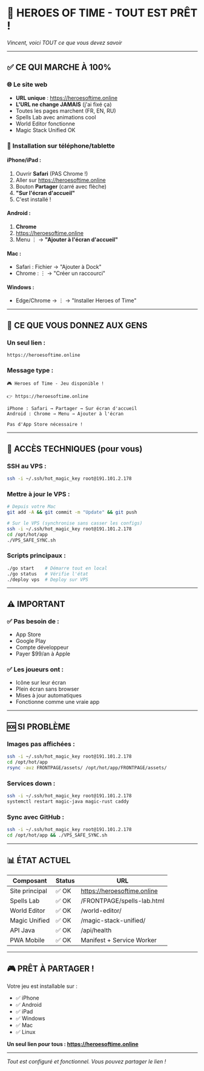 # 📱 HEROES OF TIME - TOUT EST PRÊT !
*Vincent, voici TOUT ce que vous devez savoir*

---

## ✅ **CE QUI MARCHE À 100%**

### 🌐 **Le site web**
- **URL unique** : https://heroesoftime.online
- **L'URL ne change JAMAIS** (j'ai fixé ça)
- Toutes les pages marchent (FR, EN, RU)
- Spells Lab avec animations cool
- World Editor fonctionne
- Magic Stack Unified OK

### 📱 **Installation sur téléphone/tablette**

#### iPhone/iPad :
1. Ouvrir **Safari** (PAS Chrome !)
2. Aller sur https://heroesoftime.online
3. Bouton **Partager** (carré avec flèche)
4. **"Sur l'écran d'accueil"**
5. C'est installé !

#### Android :
1. **Chrome**
2. https://heroesoftime.online
3. Menu ⋮ → **"Ajouter à l'écran d'accueil"**

#### Mac :
- Safari : Fichier → "Ajouter à Dock"
- Chrome : ⋮ → "Créer un raccourci"

#### Windows :
- Edge/Chrome → ⋮ → "Installer Heroes of Time"

---

## 🔗 **CE QUE VOUS DONNEZ AUX GENS**

### Un seul lien :
```
https://heroesoftime.online
```

### Message type :
```
🎮 Heroes of Time - Jeu disponible !

👉 https://heroesoftime.online

iPhone : Safari → Partager → Sur écran d'accueil
Android : Chrome → Menu → Ajouter à l'écran

Pas d'App Store nécessaire !
```

---

## 🔑 **ACCÈS TECHNIQUES (pour vous)**

### SSH au VPS :
```bash
ssh -i ~/.ssh/hot_magic_key root@191.101.2.178
```

### Mettre à jour le VPS :
```bash
# Depuis votre Mac
git add -A && git commit -m "Update" && git push

# Sur le VPS (synchronise sans casser les configs)
ssh -i ~/.ssh/hot_magic_key root@191.101.2.178
cd /opt/hot/app
./VPS_SAFE_SYNC.sh
```

### Scripts principaux :
```bash
./go start    # Démarre tout en local
./go status   # Vérifie l'état
./deploy vps  # Deploy sur VPS
```

---

## ⚠️ **IMPORTANT**

### ✅ Pas besoin de :
- App Store
- Google Play  
- Compte développeur
- Payer $99/an à Apple

### ✅ Les joueurs ont :
- Icône sur leur écran
- Plein écran sans browser
- Mises à jour automatiques
- Fonctionne comme une vraie app

---

## 🆘 **SI PROBLÈME**

### Images pas affichées :
```bash
ssh -i ~/.ssh/hot_magic_key root@191.101.2.178
cd /opt/hot/app
rsync -avz FRONTPAGE/assets/ /opt/hot/app/FRONTPAGE/assets/
```

### Services down :
```bash
ssh -i ~/.ssh/hot_magic_key root@191.101.2.178
systemctl restart magic-java magic-rust caddy
```

### Sync avec GitHub :
```bash
ssh -i ~/.ssh/hot_magic_key root@191.101.2.178
cd /opt/hot/app && ./VPS_SAFE_SYNC.sh
```

---

## 📊 **ÉTAT ACTUEL**

| Composant | Status | URL |
|-----------|--------|-----|
| Site principal | ✅ OK | https://heroesoftime.online |
| Spells Lab | ✅ OK | /FRONTPAGE/spells-lab.html |
| World Editor | ✅ OK | /world-editor/ |
| Magic Unified | ✅ OK | /magic-stack-unified/ |
| API Java | ✅ OK | /api/health |
| PWA Mobile | ✅ OK | Manifest + Service Worker |

---

## 🎮 **PRÊT À PARTAGER !**

Votre jeu est installable sur :
- ✅ iPhone
- ✅ Android  
- ✅ iPad
- ✅ Windows
- ✅ Mac
- ✅ Linux

**Un seul lien pour tous : https://heroesoftime.online**

---

*Tout est configuré et fonctionnel. Vous pouvez partager le lien !*
